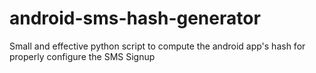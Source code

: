 # android-sms-hash-generator
Small and effective python script to compute the android app's hash for properly configure the SMS Signup
